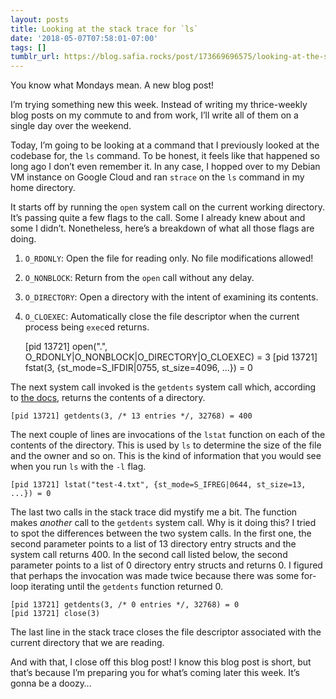 ```yaml
---
layout: posts
title: Looking at the stack trace for `ls`
date: '2018-05-07T07:58:01-07:00'
tags: []
tumblr_url: https://blog.safia.rocks/post/173669696575/looking-at-the-stack-trace-for-ls
---
```

You know what Mondays mean. A new blog post!

I’m trying something new this week. Instead of writing my thrice-weekly blog posts on my commute to and from work, I’ll write all of them on a single day over the weekend.

Today, I’m going to be looking at a command that I previously looked at the codebase for, the `ls` command. To be honest, it feels like that happened so long ago I don’t even remember it. In any case, I hopped over to my Debian VM instance on Google Cloud and ran `strace` on the `ls` command in my home directory.

It starts off by running the `open` system call on the current working directory. It’s passing quite a few flags to the call. Some I already knew about and some I didn’t. Nonetheless, here’s a breakdown of what all those flags are doing.

1. `O_RDONLY`: Open the file for reading only. No file modifications allowed!
2. `O_NONBLOCK`: Return from the `open` call without any delay.
3. `O_DIRECTORY`: Open a directory with the intent of examining its contents.
4. `O_CLOEXEC`: Automatically close the file descriptor when the current process being `exec`ed returns.

    [pid 13721] open(".", O_RDONLY|O_NONBLOCK|O_DIRECTORY|O_CLOEXEC) = 3
    [pid 13721] fstat(3, {st_mode=S_IFDIR|0755, st_size=4096, ...}) = 0

The next system call invoked is the `getdents` system call which, according to [the docs](https://linux.die.net/man/2/getdents), returns the contents of a directory.

    [pid 13721] getdents(3, /* 13 entries */, 32768) = 400

The next couple of lines are invocations of the `lstat` function on each of the contents of the directory. This is used by `ls` to determine the size of the file and the owner and so on. This is the kind of information that you would see when you run `ls` with the `-l` flag.

    [pid 13721] lstat("test-4.txt", {st_mode=S_IFREG|0644, st_size=13, ...}) = 0

The last two calls in the stack trace did mystify me a bit. The function makes _another_ call to the `getdents` system call. Why is it doing this? I tried to spot the differences between the two system calls. In the first one, the second parameter points to a list of 13 directory entry structs and the system call returns 400. In the second call listed below, the second parameter points to a list of 0 directory entry structs and returns 0. I figured that perhaps the invocation was made twice because there was some for-loop iterating until the `getdents` function returned 0.

    [pid 13721] getdents(3, /* 0 entries */, 32768) = 0
    [pid 13721] close(3)

The last line in the stack trace closes the file descriptor associated with the current directory that we are reading.

And with that, I close off this blog post! I know this blog post is short, but that’s because I’m preparing you for what’s coming later this week. It’s gonna be a doozy…


